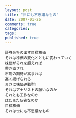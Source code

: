 ```yaml
---
layout: post
title: "世にも不思議なもの"
date: 2007-01-26
comments: true
categories:
tags:
published: true
---
```



    証券会社の出す目標株価
    それは株価の変化とともに変わっていく
    株価がそれを超えれば
    書き直され
    市場の期待が高まれば
    高く掲げられる
    まさに株価連動型!
    それはアナリストの願いなのか
    それとも工作なのか
    はたまた反省なのか
    目標株価
    それは世にも不思議なもの
